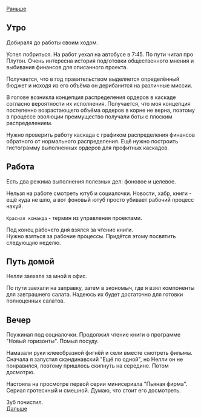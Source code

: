 [Раньше](2021.01.14.md)  
## Утро
Добираля до работы своим ходом.

Успел побриться. На работ уехал на автобусе в 7:45. По пути читал про Плутон. Очень интересна история подготовки общественного мнения и выбивания финансов для описанного проекта.

Получается, что в год правительством выделяется определённый бюджет и исходя из его объёма он дерибанится на различные миссии.

В голове возникла концепция распределения ордеров в каскаде согласно вероятности их исполнения. Получается, что моя концепция постепенно возрастающего объёма ордеров в корне не верна, поэтому в процессе эволюции преимущество получали боты с плоским распределением.

Нужно проверить работу каскада с графиком распределения финансов обратного от нормального распределения. Ещё нужно построить гистограмму выполненных ордеров для профитных каскадов.
## Работа
Есть два режима выполнения полезных дел: фоновое и целевое.

Нельзя на работе смотреть ютуб и социалочки. Новости, хабр, книги - ещё куда не шло, а вот фоновый ютуб просто убивает рабочий процесс нахуй.

`Красная команда` - термин из управления проектами.

Под конец рабочего дня взялся за чтение книги.  
Нужно взяться за рабочие процессы. Придётся этому посвятить следующую неделю.
## Путь домой
Нелли заехала за мной в офис. 

По пути заехали на заправку, затем в экономыч, где я взял компоненты для завтрашнего салата. Надеюсь их будет достаточно для готовки полноценных салатов.
## Вечер
Поужинал под социалочки. Продолжил чтение книги о программе "Новый горизонты".
Помыл посуду.

Намазали руки клееобразной фигнёй и сели вместе смотреть фильмы. Сначала я запустил скандинавский "Ещё по одной", но Нелли он не понравился, поэтому пришлось скипнуть на середине. Потом досмотрю.

Настояла на просмотре первой серии минисериала "Пьяная фирма". Сериал гротескный и смешной. Думаю, что стоит его досмотреть.

Зуб почистил.  
[Дальше](2021.01.16.md)
